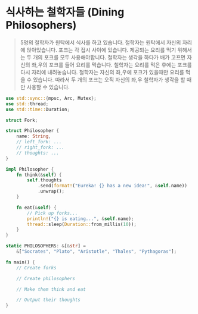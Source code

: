 # 식사하는 철학자들 (Dining Philosophers)

> 5명의 철학자가 원탁에서 식사를 하고 있습니다. 철학자는 원탁에서 자신의 자리에 앉아있습니다. 포크는 각 접시 사이에 있습니다. 제공되는 요리를 먹기 위해서는 두 개의 포크를 모두 사용해야합니다. 철학자는 생각을 하다가 배가 고프면 자신의 좌,우의 포크를 들어 요리를 먹습니다. 철학자는 요리를 먹은 후에는 포크를 다시 자리에 내려놓습니다. 철학자는 자신의 좌,우에 포크가 있을때만 요리를 먹을 수 있습니다. 따라서 두 개의 포크는 오직 자신의 좌,우 철학자가 생각을 할 때만 사용할 수 있습니다.

```rust
use std::sync::{mpsc, Arc, Mutex};
use std::thread;
use std::time::Duration;

struct Fork;

struct Philosopher {
    name: String,
    // left_fork: ...
    // right_fork: ...
    // thoughts: ...
}

impl Philosopher {
    fn think(&self) {
        self.thoughts
            .send(format!("Eureka! {} has a new idea!", &self.name))
            .unwrap();
    }

    fn eat(&self) {
        // Pick up forks...
        println!("{} is eating...", &self.name);
        thread::sleep(Duration::from_millis(10));
    }
}

static PHILOSOPHERS: &[&str] =
    &["Socrates", "Plato", "Aristotle", "Thales", "Pythagoras"];

fn main() {
    // Create forks

    // Create philosophers

    // Make them think and eat

    // Output their thoughts
}
```
